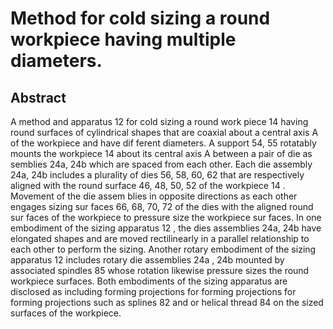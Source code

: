 # Method for cold sizing a round workpiece having multiple diameters.

## Abstract
A method and apparatus 12 for cold sizing a round work piece 14 having round surfaces of cylindrical shapes that are coaxial about a central axis A of the workpiece and have dif ferent diameters. A support 54, 55 rotatably mounts the workpiece 14 about its central axis A between a pair of die as semblies 24a, 24b which are spaced from each other. Each die assembly 24a, 24b includes a plurality of dies 56, 58, 60, 62 that are respectively aligned with the round surface 46, 48, 50, 52 of the workpiece 14 . Movement of the die assem blies in opposite directions as each other engages sizing sur faces 66, 68, 70, 72 of the dies with the aligned round sur faces of the workpiece to pressure size the workpiece sur faces. In one embodiment of the sizing apparatus 12 , the dies assemblies 24a, 24b have elongated shapes and are moved rectilinearly in a parallel relationship to each other to perform the sizing. Another rotary embodiment of the sizing apparatus 12 includes rotary die assemblies 24a , 24b mounted by associated spindles 85 whose rotation likewise pressure sizes the round workpiece surfaces. Both embodiments of the sizing apparatus are disclosed as including forming projections for forming projections for forming projections such as splines 82 and or helical thread 84 on the sized surfaces of the workpiece.